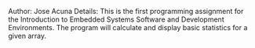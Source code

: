 Author: Jose Acuna
Details: This is the first programming assignment for the Introduction to Embedded Systems Software and Development Environments. The program will calculate and display basic statistics for a given array.